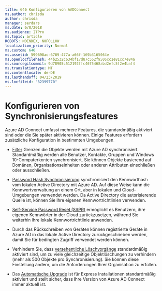 ```yaml
---
title: 646 Konfigurieren von AADConnect
ms.author: chrisda
author: chrisda
manager: serdars
ms.date: 6/8/2018
ms.audience: ITPro
ms.topic: article
ROBOTS: NOINDEX, NOFOLLOW
localization_priority: Normal
ms.custom: 646
ms.assetid: 599698ac-6709-477a-a66f-169b3165064e
ms.openlocfilehash: 44b2532c634bf17d87c562f9506cc1e81cc7e84a
ms.sourcegitcommit: 9d78905c512192ffc4675468abd2efc5f2e4baf4
ms.translationtype: MT
ms.contentlocale: de-DE
ms.lasthandoff: 04/23/2019
ms.locfileid: "32399770"
---
```

# <a name="configure-sync-features"></a>Konfigurieren von Synchronisierungsfeatures

Azure AD Connect umfasst mehrere Features, die standardmäßig aktiviert sind oder die Sie später aktivieren können. Einige Features erfordern zusätzliche Konfiguration in bestimmten Umgebungen.

- [Filter](https://docs.microsoft.com/azure/active-directory/connect/active-directory-aadconnectsync-configure-filtering) Grenzen die Objekte werden mit Azure AD synchronisiert. Standardmäßig werden alle Benutzer, Kontakte, Gruppen und Windows 10-Computerkonten synchronisiert. Sie können Objekte basierend auf Domänen, Organisationseinheiten oder anderen Attributen einschließen oder ausschließen.

- [Password Hash Synchronisierung](https://docs.microsoft.com/azure/active-directory/connect/active-directory-aadconnectsync-implement-password-hash-synchronization) synchronisiert den Kennworthash vom lokalen Active Directory mit Azure AD. Auf diese Weise kann die Kennwortverwaltung an einem Ort, aber in lokalen und Cloud-Umgebungen verwendet werden. Da Active Directory die autorisierende Quelle ist, können Sie Ihre eigenen Kennwortrichtlinien verwenden.

- [Self-Service Password Reset (SSPR)](https://docs.microsoft.com/azure/active-directory/authentication/quickstart-sspr) ermöglicht es Benutzern, ihre eigenen Kennwörter in der Cloud zurückzusetzen, während Sie weiterhin Ihre lokale Kennwortrichtlinie anwenden.

- [](https://docs.microsoft.com/azure/active-directory/connect/active-directory-aadconnect-feature-device-writeback) Durch das Rückschreiben von Geräten können registrierte Geräte in Azure AD in das lokale Active Directory zurückgeschrieben werden, damit Sie für bedingten Zugriff verwendet werden können.

- Verhindern Sie, dass [versehentliche Löschvorgänge](https://docs.microsoft.com/azure/active-directory/connect/active-directory-aadconnectsync-feature-prevent-accidental-deletes) standardmäßig aktiviert sind, um zu viele gleichzeitige Objektlöschungen zu verhindern (mehr als 500 Objekte pro Synchronisierung). Sie können diese Einstellung ändern, um die Anforderungen Ihrer Organisation zu erfüllen.

- Das [Automatische Upgrade](https://docs.microsoft.com/azure/active-directory/connect/active-directory-aadconnect-feature-automatic-upgrade) ist für Express Installationen standardmäßig aktiviert und stellt sicher, dass Ihre Version von Azure AD Connect immer aktuell ist.
